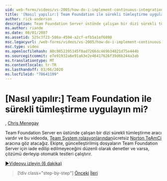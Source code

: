 ```yaml
---
uid: web-forms/videos/vs-2005/how-do-i-implement-continuous-integration-with-team-foundation
title: '[Nasıl yapılır:] Team Foundation ile sürekli tümleştirme uygulayın mi? | Microsoft Docs'
author: rick-anderson
description: Team Foundation Server üstünde çalışan bir dizi sürekli tümleştirme aracı vardır ve bu videoda Ücretsiz Norton TeamCI aracına göz atın...
ms.author: riande
ms.date: 08/01/2007
ms.assetid: 525c3f23-586a-4594-a2cf-efb5a1ef6898
msc.legacyurl: /web-forms/videos/vs-2005/how-do-i-implement-continuous-integration-with-team-foundation
msc.type: video
ms.openlocfilehash: 80c9852395345f8ad7266dc469b34821d75e444b
ms.sourcegitcommit: e7e91932a6e91a63e2e46417626f39d6b244a3ab
ms.translationtype: MT
ms.contentlocale: tr-TR
ms.lasthandoff: 03/06/2020
ms.locfileid: "78641199"
---
```

# <a name="how-do-i-implement-continuous-integration-with-team-foundation"></a>[Nasıl yapılır:] Team Foundation ile sürekli tümleştirme uygulayın mi?

, [Chris Menegay](https://twitter.com/CMenegay)

Team Foundation Server en üstünde çalışan bir dizi sürekli tümleştirme aracı vardır ve bu videoda, [Team System rolasyonlarından](http://teamsystemrocks.com/)ücretsiz [Norton TeAmCi](http://teamsystemrocks.com/files/12/tools/entry1018.aspx) aracına göz atacağız. Ekipte, güncelleştirilmiş dosyaların Team Foundation Server için iade edilip edilmeyeceğini düzenli olarak denetler ve varsa, çözümü derleyip otomatik testleri çalıştırır.

[&#9654;Videoyu izleyin (6 dakika)](https://channel9.msdn.com/Blogs/ASP-NET-Site-Videos/how-do-i-implement-continuous-integration-with-team-foundation)

> [!div class="step-by-step"]
> [Önceki](how-do-i-discover-application-changes-prior-to-deployment.md)
> [İleri](how-do-i-automate-testing-using-team-build.md)
